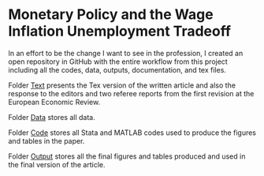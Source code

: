# Monetary Policy and the Wage Inflation Unemployment Tradeoff

In an effort to be the change I want to see in the profession, I created an open repository in GitHub with the entire workflow from this project including all the codes, data, outputs, documentation, and tex files.

Folder [Text](https://github.com/RicardoGabriel/Monetary-Policy-and-the-Wage-Inflation---Unemployment-Tradeoff/tree/main/Text) presents the Tex version of the written article and also the response to the editors and two referee reports from the first revision at the European Economic Review.

Folder [Data](https://github.com/RicardoGabriel/Monetary-Policy-and-the-Wage-Inflation---Unemployment-Tradeoff/tree/main/Data) stores all data.

Folder [Code](https://github.com/RicardoGabriel/Monetary-Policy-and-the-Wage-Inflation---Unemployment-Tradeoff/tree/main/Code) stores all Stata and MATLAB codes used to produce the figures and tables in the paper.

Folder [Output](https://github.com/RicardoGabriel/Monetary-Policy-and-the-Wage-Inflation---Unemployment-Tradeoff/tree/main/Output) stores all the final figures and tables produced and used in the final version of the article.

